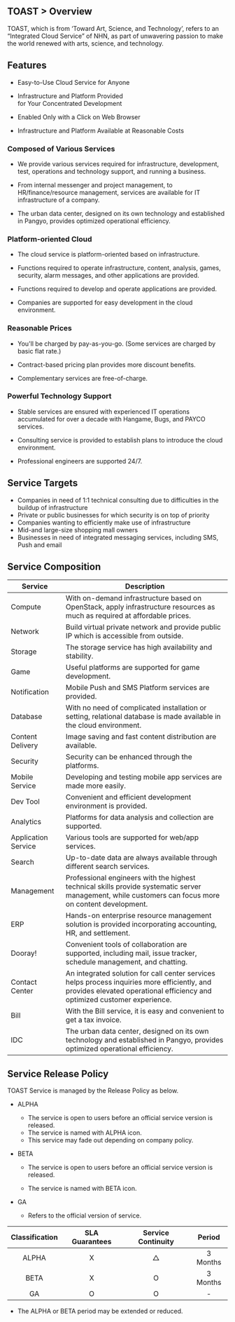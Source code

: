 ## TOAST > Overview

TOAST, which is from ‘Toward Art, Science, and Technology’, refers to an “Integrated Cloud Service” of NHN, as part of unwavering passion to make the world renewed with arts, science, and technology.  

## Features

- Easy-to-Use Cloud Service for Anyone

- Infrastructure and Platform Provided <br>for Your Concentrated Development

- Enabled Only with a Click on Web Browser
- Infrastructure and Platform Available at Reasonable Costs

### Composed of Various Services


- We provide various services required for infrastructure, development, test, operations and technology support, and running a business.

- From internal messenger and project management, to HR/finance/resource management, services are available for IT infrastructure of a company.

- The urban data center, designed on its own technology and established in Pangyo, provides optimized operational efficiency.


### Platform-oriented Cloud


- The cloud service is platform-oriented based on infrastructure.

- Functions required to operate infrastructure, content, analysis, games, security, alarm messages, and other applications are provided.
- Functions required to develop and operate applications are provided.
- Companies are supported for easy development in the cloud environment.

### Reasonable Prices


- You'll be charged by pay-as-you-go. (Some services are charged by basic flat rate.)

- Contract-based pricing plan provides more discount benefits.

- Complementary services are free-of-charge.


### Powerful Technology Support


- Stable services are ensured with experienced IT operations accumulated for over a decade with Hangame, Bugs, and PAYCO services.

- Consulting service is provided to establish plans to introduce the cloud environment.

- Professional engineers are supported 24/7.

## Service Targets  

- Companies in need of 1:1 technical consulting due to difficulties in the buildup of infrastructure
- Private or public businesses for which security is on top of priority
- Companies wanting to efficiently make use of infrastructure
- Mid-and large-size shopping mall owners
- Businesses in need of integrated messaging services, including SMS, Push and email

## Service Composition

| Service | Description |
| --- | --- |
| Compute |With on-demand infrastructure based on OpenStack, apply infrastructure resources as much as required at affordable prices. |
| Network | Build virtual private network and provide public IP which is accessible from outside.|
| Storage | The storage service has high availability and stability. |
| Game | Useful platforms are supported for game development.|
| Notification | Mobile Push and SMS Platform services are provided. |
| Database | With no need of complicated installation or setting, relational database is made available in the cloud environment. |
| Content Delivery | Image saving and fast content distribution are available. |
| Security | Security can be enhanced through the platforms. |
| Mobile Service | Developing and testing mobile app services are made more easily. |
| Dev Tool | Convenient and efficient development environment is provided. |
| Analytics | Platforms for data analysis and collection are supported. |
| Application Service | Various tools are supported for web/app services. |
| Search  | Up-to-date data are always available through different search services. |
| Management | Professional engineers with the highest technical skills provide systematic server management, while customers can focus more on content development. |
| ERP  | Hands-on enterprise resource management solution is provided incorporating accounting, HR, and settlement. |
| Dooray!  | Convenient tools of collaboration are supported, including mail, issue tracker, schedule management, and chatting. |
| Contact Center | An integrated solution for call center services helps process inquiries more efficiently, and provides elevated operational efficiency and optimized customer experience. |
| Bill | With the Bill service, it is easy and convenient to get a tax invoice. |
| IDC  | The urban data center, designed on its own technology and established in Pangyo, provides optimized operational efficiency.  |

## Service Release Policy

TOAST Service is managed by the Release Policy as below.

- ALPHA
    - The service is open to users before an official service version is released.
    - The service is named with ALPHA icon.
    - This service may fade out depending on company policy.
- BETA
    - The service is open to users before an official service version is released.

    - The service is named with BETA icon.

- GA
    - Refers to the official version of service.


| Classification | SLA Guarantees  | Service Continuity| Period |
| :---: | :---: |:---: | :---: |
| ALPHA | X | △ | 3 Months |
| BETA | X | O | 3 Months |
| GA | O | O | - |

- The ALPHA or BETA period may be extended or reduced.
